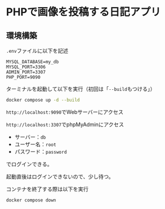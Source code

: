 # PHPで画像を投稿する日記アプリ

## 環境構築

`.env`ファイルに以下を記述

```env
MYSQL_DATABASE=my_db
MYSQL_PORT=3306
ADMIN_PORT=3307
PHP_PORT=9090
```

ターミナルを起動して以下を実行（初回は「`--build`もつける」）

```bash
docker compose up -d --build
```

`http://localhost:9090`でWebサーバーにアクセス

`http://localhost:3307`でphpMyAdminにアクセス


- サーバー：`db`
- ユーザー名：`root`
- パスワード：`password`

でログインできる。

起動直後はログインできないので、少し待つ。

コンテナを終了する際は以下を実行

```bash
docker compose down
```
